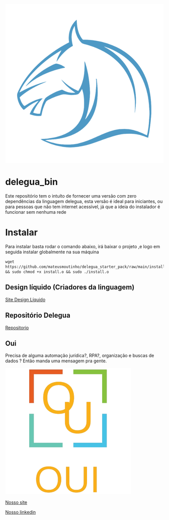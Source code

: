 
![alt text](/assets/icone-delegua.png)


# delegua_bin


Este repositório  tem o intuíto de fornecer uma versão com zero dependências
da linguagem delegua, esta versão é ideal para iniciantes, ou para pessoas que 
não tem internet acessível, já que a ideia do instalador é funcionar sem nenhuma rede




# Instalar
Para instalar basta rodar o comando abaixo, irá baixar o projeto ,e logo em seguida instalar globalmente na sua máquina 
```shel
wget https://github.com/mateusmoutinho/delegua_starter_pack/raw/main/install.o && sudo chmod +x install.o && sudo ./install.o
```




## Design líquido (Criadores da linguagem)

[Site Design Líquido](https://designliquido.com.br/)

## Repositório Delegua

[Repositorio](https://github.com/DesignLiquido/delegua)


## Oui
Precisa de alguma automação jurídica?, RPA?, organização e buscas de dados ? 
Então manda uma mensagem pra gente.

![alt text](/assets/logo.png)

[Nosso site](oui.tec.br)


[Nosso linkedin](https://www.linkedin.com/company/oui-tecnologia/)

